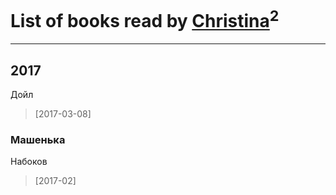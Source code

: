 # List of books read by [Christina](http://vk.com/id39868741)<sup>2</sup>
---

## 2017

Дойл
> [2017-03-08] 


### Машенька
Набоков
> [2017-02] 



